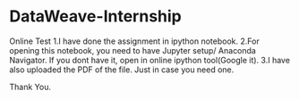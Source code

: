 # DataWeave-Internship
Online Test
1.I have done the assignment in ipython notebook.
2.For opening this notebook, you need to have Jupyter setup/ Anaconda Navigator. If you dont have it, open in online ipython tool(Google it).
3.I have also uploaded the PDF of the file. Just in case you need one.

Thank You.
